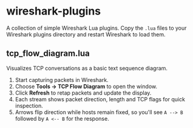 # wireshark-plugins

A collection of simple Wireshark Lua plugins. Copy the `.lua` files to your
Wireshark plugins directory and restart Wireshark to load them.

## tcp_flow_diagram.lua

Visualizes TCP conversations as a basic text sequence diagram.

1. Start capturing packets in Wireshark.
2. Choose **Tools → TCP Flow Diagram** to open the window.
3. Click **Refresh** to retap packets and update the display.
4. Each stream shows packet direction, length and TCP flags for quick
   inspection.
5. Arrows flip direction while hosts remain fixed, so you'll see `A --> B`
   followed by `A <-- B` for the response.